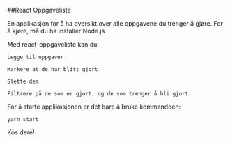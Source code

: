 ##React Oppgaveliste

En applikasjon for å ha oversikt over alle oppgavene du trenger å gjøre.
For å kjøre, må du ha installer Node.js

Med react-oppgaveliste kan du:
    
    Legge til oppgaver

    Markere at de har blitt gjort

    Slette dem

    Filtrere på de som er gjort, og de som trenger å bli gjort.

For å starte applikasjonen er det bare å bruke kommandoen: 

    yarn start 

Kos dere!

